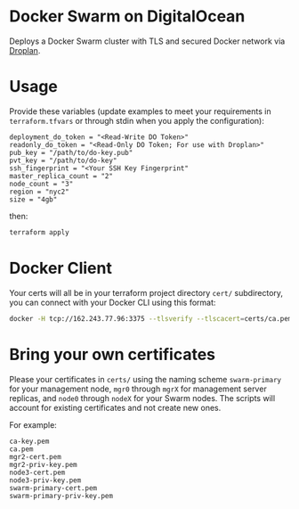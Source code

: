 Docker Swarm on DigitalOcean
============================

Deploys a Docker Swarm cluster with TLS and secured Docker network via [Droplan](https://github.com/tam7t/droplan).

Usage
=====

Provide these variables (update examples to meet your requirements in `terraform.tfvars` or through stdin when you apply the configuration):

```
deployment_do_token = "<Read-Write DO Token>"
readonly_do_token = "<Read-Only DO Token; For use with Droplan>"
pub_key = "/path/to/do-key.pub"
pvt_key = "/path/to/do-key"
ssh_fingerprint = "<Your SSH Key Fingerprint"
master_replica_count = "2"
node_count = "3"
region = "nyc2"
size = "4gb"
```
then:

```bash
terraform apply
```

Docker Client
=============

Your certs will all be in your terraform project directory `cert/` subdirectory, you can connect with your Docker CLI using this format:

```bash
docker -H tcp://162.243.77.96:3375 --tlsverify --tlscacert=certs/ca.pem --tlscert=certs/swarm-primary-cert.pem --tlskey=certs/swarm-primary-priv-key.pem info
```

Bring your own certificates
===========================

Please your certificates in `certs/` using the naming scheme `swarm-primary` for your management node, `mgr0` through `mgrX` for management server replicas, and `node0` through `nodeX` for your Swarm nodes. The scripts will account for existing certificates and not create new ones.

For example:

```
ca-key.pem
ca.pem
mgr2-cert.pem
mgr2-priv-key.pem
node3-cert.pem
node3-priv-key.pem
swarm-primary-cert.pem
swarm-primary-priv-key.pem
```
